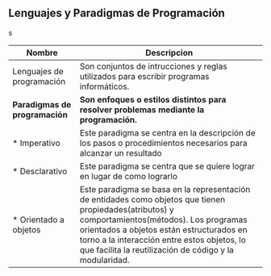 ## Lenguajes y Paradigmas de Programación

s


| Nombre                  | Descripcion                                                           | 
|-------------------------|-----------------------------------------------------------------------|
| Lenguajes de programación   | Son conjuntos de intrucciones y reglas utilizados para escribir programas informáticos.| 
| **Paradigmas de programación**| **Son enfoques o estilos distintos para resolver problemas mediante la programación.**  |
| * Imperativo                   | Este paradigma se centra en la descripción de los pasos o procedimientos necesarios para alcanzar un resultado|
| * Desclarativo                 | Este paradigma se centra que se quiere lograr en lugar de como lograrlo|
| * Orientado a objetos          | Este paradigma se basa en la representación de entidades como objetos que tienen propiedades(atributos) y comportamientos(métodos). Los programas orientados a objetos están estructurados en torno a la interacción entre estos objetos, lo que facilita la reutilización de código y la modularidad. | 



